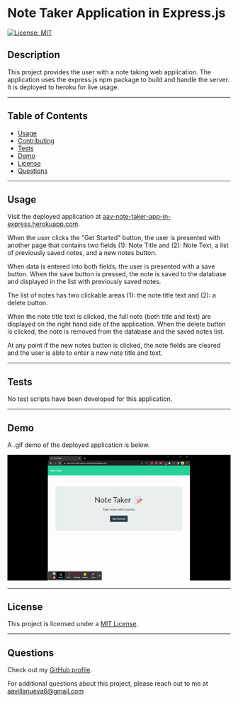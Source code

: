 # Note Taker Application in Express.js

[![License: MIT](https://img.shields.io/badge/License-MIT-yellow.svg)](https://opensource.org/licenses/MIT)

## Description

This project provides the user with a note taking web application. The application uses the express.js npm package to build and handle the server. It is deployed to heroku for live usage.

---

## Table of Contents

- [Usage](#usage)
- [Contributing](#contributing)
- [Tests](#tests)
- [Demo](#demo)
- [License](#license)
- [Questions](#questions)

---

## Usage

Visit the deployed application at [aav-note-taker-app-in-express.herokuapp.com](https://aav-note-taker-app-in-express.herokuapp.com/).

When the user clicks the "Get Started" button, the user is presented with another page that contains two fields (1): Note Title and (2): Note Text, a list of previously saved notes, and a new notes button.

When data is entered into both fields, the user is presented with a save button. When the save button is pressed, the note is saved to the database and displayed in the list with previously saved notes.

The list of notes has two clickable areas (1): the note title text and (2): a delete button.

When the note title text is clicked, the full note (both title and text) are displayed on the right hand side of the application. When the delete button is clicked, the note is removed from the database and the saved notes list.

At any point if the new notes button is clicked, the note fields are cleared and the user is able to enter a new note title and text.

---

## Tests

No test scripts have been developed for this application.

---

## Demo

A .gif demo of the deployed application is below.

![gif demo of the application](./assets/images/demo.gif)

---

## License

This project is licensed under a [MIT License](https://opensource.org/licenses/MIT).

---

## Questions

Check out my [GitHub profile](https://github.com/aavillanueva6).

For additional questions about this project, please reach out to me at <aavillanueva6@gmail.com>
